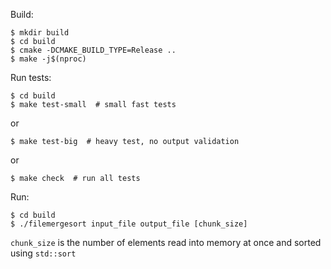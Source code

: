 Build:

    $ mkdir build
    $ cd build
    $ cmake -DCMAKE_BUILD_TYPE=Release ..
    $ make -j$(nproc)

Run tests:

    $ cd build
    $ make test-small  # small fast tests

or

    $ make test-big  # heavy test, no output validation

or

    $ make check  # run all tests

Run:

    $ cd build
    $ ./filemergesort input_file output_file [chunk_size]

`chunk_size` is the number of elements read into memory at once and sorted using `std::sort`
